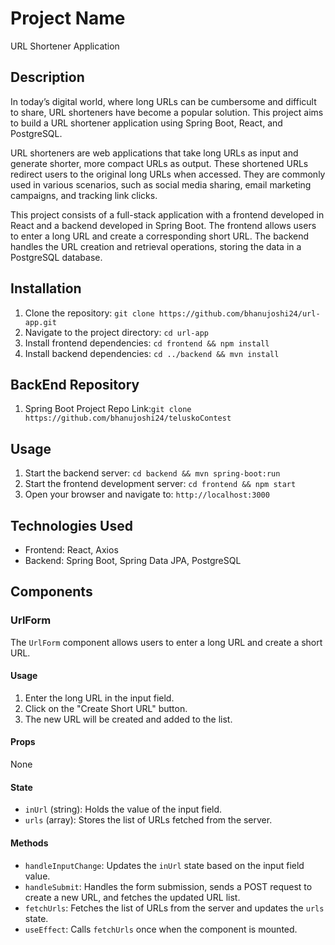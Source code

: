 # Project Name

URL Shortener Application

## Description

In today’s digital world, where long URLs can be cumbersome and difficult to share, URL shorteners have become a popular solution. This project aims to build a URL shortener application using Spring Boot, React, and PostgreSQL.

URL shorteners are web applications that take long URLs as input and generate shorter, more compact URLs as output. These shortened URLs redirect users to the original long URLs when accessed. They are commonly used in various scenarios, such as social media sharing, email marketing campaigns, and tracking link clicks.

This project consists of a full-stack application with a frontend developed in React and a backend developed in Spring Boot. The frontend allows users to enter a long URL and create a corresponding short URL. The backend handles the URL creation and retrieval operations, storing the data in a PostgreSQL database.

## Installation

1. Clone the repository: `git clone https://github.com/bhanujoshi24/url-app.git`
2. Navigate to the project directory: `cd url-app`
3. Install frontend dependencies: `cd frontend && npm install`
4. Install backend dependencies: `cd ../backend && mvn install`

## BackEnd Repository

1. Spring Boot Project Repo Link:`git clone https://github.com/bhanujoshi24/teluskoContest`

## Usage

1. Start the backend server: `cd backend && mvn spring-boot:run`
2. Start the frontend development server: `cd frontend && npm start`
3. Open your browser and navigate to: `http://localhost:3000`

## Technologies Used

- Frontend: React, Axios
- Backend: Spring Boot, Spring Data JPA, PostgreSQL

## Components

### UrlForm

The `UrlForm` component allows users to enter a long URL and create a short URL.

#### Usage

1. Enter the long URL in the input field.
2. Click on the "Create Short URL" button.
3. The new URL will be created and added to the list.

#### Props

None

#### State

- `inUrl` (string): Holds the value of the input field.
- `urls` (array): Stores the list of URLs fetched from the server.

#### Methods

- `handleInputChange`: Updates the `inUrl` state based on the input field value.
- `handleSubmit`: Handles the form submission, sends a POST request to create a new URL, and fetches the updated URL list.
- `fetchUrls`: Fetches the list of URLs from the server and updates the `urls` state.
- `useEffect`: Calls `fetchUrls` once when the component is mounted.
